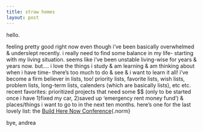```yaml
---
title: straw homes    
layout: post
---
```


hello.

feeling pretty good right now even though i&#8217;ve been basically overwhelmed & underslept recently. i really need to find some balance in my life- starting with my living situation. seems like i&#8217;ve been unstable living-wise for years & years now. but&#8230;. i love the things i study & am learning & am thinking about when i have time- there&#8217;s too much to do & see & i want to learn it all! i&#8217;ve become a firm believer in lists, too! priority lists, favorite lists, wish lists, problem lists, long-term lists, calenders (which are basically lists), etc etc. recent favorites: prioritized projects that need some $$ (only to be started once i have 1)fixed my car, 2)saved up &#8216;emergency rent money fund&#8217;) & places/things i want to go to in the next ten months. here&#8217;s one for the last lovely list: the [Build Here Now Conference][1]{.norm}

bye, andrea

 [1]: http://www.strawhomes.com/build/here/now.html